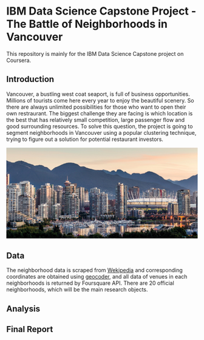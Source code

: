 # IBM Data Science Capstone Project - The Battle of Neighborhoods in Vancouver

This repository is mainly for the IBM Data Science Capstone project on Coursera.


## Introduction
Vancouver, a bustling west coat seaport, is full of business opportunities. Millions of tourists come here every year to enjoy the beautiful scenery. So there are always unlimited possibilities for those who want to open their own restraurant. The biggest challenge they are facing is which location is the best that has relatively small competition, large passenger flow and good surrounding resources. To solve this question, the project is going to segment neighborhoods in Vancouver using a popular clustering technique, trying to figure out a solution for potential restaurant investors.

![](./img/vancouver.jpg)

## Data 
The neighborhood data is scraped from [Wekipedia](https://en.wikipedia.org/wiki/List_of_neighbourhoods_in_Vancouver) and corresponding coordinates are obtained using [geocoder](https://geocoder.readthedocs.io/), and all data of venues in each neighborhoods is returned by Foursquare API. There are 20 official neighborhoods, which will be the main research objects.

## Analysis 

## Final Report 






